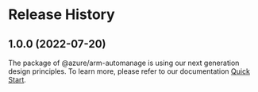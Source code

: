 # Release History
    
## 1.0.0 (2022-07-20)

The package of @azure/arm-automanage is using our next generation design principles. To learn more, please refer to our documentation [Quick Start](https://aka.ms/js-track2-quickstart).
